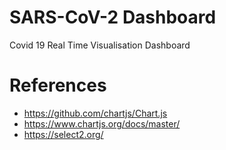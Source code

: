 # SARS-CoV-2 Dashboard
Covid 19 Real Time Visualisation Dashboard

# References
- https://github.com/chartjs/Chart.js
- https://www.chartjs.org/docs/master/
- https://select2.org/